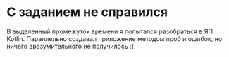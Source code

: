 # С заданием не справился

В выделенный промежуток времени я попытался разобраться в ЯП Kotlin. Параллельно создавал приложение методом проб и ошибок, но ничего вразумительного не получилось :(
